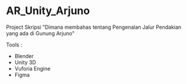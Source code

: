 # AR_Unity_Arjuno
Project Skripsi "Dimana membahas tentang Pengenalan Jalur Pendakian yang ada di Gunung Arjuno"

Tools :
- Blender
- Unity 3D
- Vuforia Engine
- Figma
